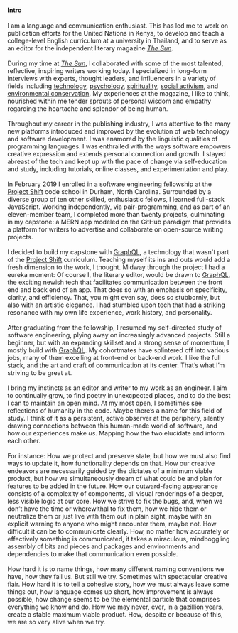 #### Intro

I am a language and communication enthusiast. This has led me to work on publication efforts for the United Nations in Kenya, to develop and teach a college-level English curriculum at a university in Thailand, and to serve as an editor for the independent literary magazine [_The Sun_](https://thesunmagazine.org).
<br>
<br>
During my time at [_The Sun_](https://thesunmagazine.org), I collaborated with some of the most talented, reflective, inspiring writers working today. I specialized in long-form interviews with experts, thought leaders, and influencers in a variety of fields including [technology](https://thesunmagazine.org/issues/353/voodoo-electronics), [psychology](https://thesunmagazine.org/issues/496/an-open-mind), [spirituality](https://thesunmagazine.org/issues/384/who-hears-this-sound), [social activism](https://thesunmagazine.org/issues/513/prisoner-of-hope), and [environmental conservation](https://thesunmagazine.org/issues/497/a-walk-on-the-wild-side). My experiences at the magazine, I like to think, nourished within me tender sprouts of personal wisdom and empathy regarding the heartache and splendor of being human.  
<br>
Throughout my career in the publishing industry, I was attentive to the many new platforms introduced and improved by the evolution of web technology and software development. I was enamored by the linguistic qualities of programming languages. I was enthralled with the ways software empowers creative expression and extends personal connection and growth. I stayed abreast of the tech and kept up with the pace of change via self-education and study, including tutorials, online classes, and experimentation and play.
<br>
<br>
In February 2019 I enrolled in a software engineering fellowship at the [Project Shift](https://projectshift.io) code school in Durham, North Carolina. Surrounded by a diverse group of ten other skilled, enthusiastic fellows, I learned full-stack JavaScript. Working independently, via pair-programming, and as part of an eleven-member team, I completed more than twenty projects, culminating in my capstone: a MERN app modeled on the GitHub paradigm that provides a platform for writers to advertise and collaborate on open-source writing projects.
<br>
<br>
I decided to build my capstone with [GraphQL](https://youtu.be/urmi2wbEpGk), a technology that wasn't part of the [Project Shift](https://projectshift.io) curriculum. Teaching myself its ins and outs would add a fresh dimension to the work, I thought. Midway through the project I had a eureka moment: Of course I, the literary editor, would be drawn to [GraphQL](https://youtu.be/urmi2wbEpGk), the exciting newish tech that facilitates communication between the front end and back end of an app. That does so with an emphasis on specificity, clarity, and efficiency. That, you might even say, does so stubbornly, but also with an artistic elegance. I had stumbled upon tech that had a striking resonance with my own life experience, work history, and personality.  
<br>
After graduating from the fellowship, I resumed my self-directed study of software engineering, plying away on increasingly advanced projects. Still a beginner, but with an expanding skillset and a strong sense of momentum, I mostly build with [GraphQL](https://youtu.be/urmi2wbEpGk). My cohortmates have splintered off into various jobs, many of them excelling at front-end or back-end work. I like the full stack, and the art and craft of communication at its center. That’s what I’m striving to be great at.
<br>
<br>
I bring my instincts as an editor and writer to my work as an engineer. I aim to continually grow, to find poetry in unexcpected places, and to do the best I can to maintain an open mind. At my most open, I sometimes see reflections of humanity in the code. Maybe there’s a name for this field of study. I think of it as a persistent, active observer at the periphery, silently drawing connections between this human-made world of software, and how our experiences make _us_. Mapping how the two elucidate and inform each other.
<br>
<br>
For instance: How we protect and preserve state, but how we must also find ways to update it, how functionality depends on that. How our creative endeavors are necessarily guided by the dictates of a minimum viable product, but how we simultaneously dream of what could be and plan for features to be added in the future. How our outward-facing appearance consists of a complexity of components, all visual renderings of a deeper, less visible logic at our core. How we strive to fix the bugs, and, when we don’t have the time or wherewithal to fix them, how we hide them or neutralize them or just live with them out in plain sight, maybe with an explicit warning to anyone who might encounter them, maybe not. How difficult it can be to communicate clearly. How, no matter how accurately or effectively something is communicated, it takes a miraculous, mindboggling assembly of bits and pieces and packages and environments and dependencies to make that communication even possible.
<br>
<br>
How hard it is to name things, how many different naming conventions we have, how they fail us. But still we try. Sometimes with spectacular creative flair. How hard it is to tell a cohesive story, how we must always leave some things out, how language comes up short, how improvement is always possible, how change seems to be the elemental particle that comprises everything we know and do. How we may never, ever, in a gazillion years, create a stable maximum viable product. How, despite or because of this, we are so very alive when we try.
<br>
<br>
